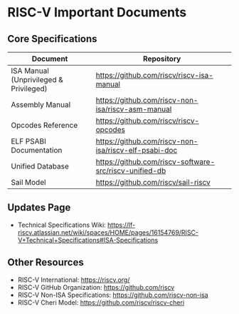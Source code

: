 # RISC-V Important Documents

## Core Specifications

| Document | Repository |
|----------|------------|
| ISA Manual (Unprivileged & Privileged) | https://github.com/riscv/riscv-isa-manual |
| Assembly Manual | https://github.com/riscv-non-isa/riscv-asm-manual |
| Opcodes Reference | https://github.com/riscv/riscv-opcodes |
| ELF PSABI Documentation | https://github.com/riscv-non-isa/riscv-elf-psabi-doc |
| Unified Database | https://github.com/riscv-software-src/riscv-unified-db |
| Sail Model | https://github.com/riscv/sail-riscv |

## Updates Page

- Technical Specifications Wiki: https://lf-riscv.atlassian.net/wiki/spaces/HOME/pages/16154769/RISC-V+Technical+Specifications#ISA-Specifications

## Other Resources

- RISC-V International: https://riscv.org/
- RISC-V GitHub Organization: https://github.com/riscv
- RISC-V Non-ISA Specifications: https://github.com/riscv-non-isa
- RISC-V Cheri Model: https://github.com/riscv/riscv-cheri



